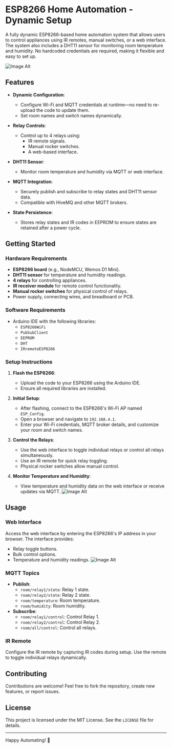 # ESP8266 Home Automation - Dynamic Setup

A fully dynamic ESP8266-based home automation system that allows users to control appliances using IR remotes, manual switches, or a web interface. The system also includes a DHT11 sensor for monitoring room temperature and humidity. No hardcoded credentials are required, making it flexible and easy to set up.

 ![Image Alt](https://github.com/Subhendu1987/ESP8266/blob/0783b71cf12fec986d2e85ed57b445af37956346/dashboard.jpg)


## Features

- **Dynamic Configuration**: 
  - Configure Wi-Fi and MQTT credentials at runtime—no need to re-upload the code to update them.
  - Set room names and switch names dynamically.

- **Relay Controls**:
  - Control up to 4 relays using:
    - IR remote signals.
    - Manual rocker switches.
    - A web-based interface.

- **DHT11 Sensor**:
  - Monitor room temperature and humidity via MQTT or web interface.

- **MQTT Integration**:
  - Securely publish and subscribe to relay states and DHT11 sensor data.
  - Compatible with HiveMQ and other MQTT brokers.

- **State Persistence**:
  - Stores relay states and IR codes in EEPROM to ensure states are retained after a power cycle.

## Getting Started

### Hardware Requirements
- **ESP8266 board** (e.g., NodeMCU, Wemos D1 Mini).
- **DHT11 sensor** for temperature and humidity readings.
- **4 relays** for controlling appliances.
- **IR receiver module** for remote control functionality.
- **Manual rocker switches** for physical control of relays.
- Power supply, connecting wires, and breadboard or PCB.

### Software Requirements
- Arduino IDE with the following libraries:
  - `ESP8266WiFi`
  - `PubSubClient`
  - `EEPROM`
  - `DHT`
  - `IRremoteESP8266`

### Setup Instructions

1. **Flash the ESP8266**:
   - Upload the code to your ESP8266 using the Arduino IDE.
   - Ensure all required libraries are installed.

2. **Initial Setup**:
   - After flashing, connect to the ESP8266's Wi-Fi AP named `ESP_Config`.
   - Open a browser and navigate to `192.168.4.1`.
   - Enter your Wi-Fi credentials, MQTT broker details, and customize your room and switch names.

3. **Control the Relays**:
   - Use the web interface to toggle individual relays or control all relays simultaneously.
   - Use an IR remote for quick relay toggling.
   - Physical rocker switches allow manual control.

4. **Monitor Temperature and Humidity**:
   - View temperature and humidity data on the web interface or receive updates via MQTT.
 ![Image Alt](https://github.com/Subhendu1987/ESP8266/blob/21f465c6bf3541a65c5407d87d6f53d62e4123c4/esp%20setup.jpg)
## Usage

### Web Interface
Access the web interface by entering the ESP8266's IP address in your browser. The interface provides:
- Relay toggle buttons.
- Bulk control options.
- Temperature and humidity readings.
![Image Alt](https://github.com/Subhendu1987/ESP8266/blob/21f465c6bf3541a65c5407d87d6f53d62e4123c4/application%20setup.jpg)
### MQTT Topics
- **Publish**:
  - `room/relay1/state`: Relay 1 state.
  - `room/relay2/state`: Relay 2 state.
  - `room/temperature`: Room temperature.
  - `room/humidity`: Room humidity.
- **Subscribe**:
  - `room/relay1/control`: Control Relay 1.
  - `room/relay2/control`: Control Relay 2.
  - `room/all/control`: Control all relays.

### IR Remote
Configure the IR remote by capturing IR codes during setup. Use the remote to toggle individual relays dynamically.

## Contributing
Contributions are welcome! Feel free to fork the repository, create new features, or report issues.

## License
This project is licensed under the MIT License. See the `LICENSE` file for details.

---

Happy Automating! 🎉
